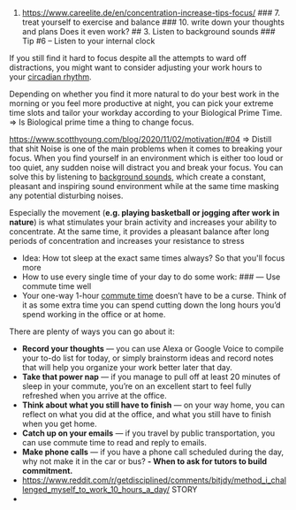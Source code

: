 1. https://www.careelite.de/en/concentration-increase-tips-focus/
		### 7. treat yourself to exercise and balance
		### 10. write down your thoughts and plans Does it even work?
		## 3. Listen to background sounds
		### Tip #6 – Listen to your internal clock

If you still find it hard to focus despite all the attempts to ward off distractions, you might want to consider adjusting your work hours to your [circadian rhythm](https://www.nigms.nih.gov/education/fact-sheets/Pages/circadian-rhythms.aspx). 

Depending on whether you find it more natural to do your best work in the morning or you feel more productive at night, you can pick your extreme time slots and tailor your workday according to your Biological Prime Time. 
=> Is Biological prime time a thing to change focus.

https://www.scotthyoung.com/blog/2020/11/02/motivation/#04
=> Distill that shit
Noise is one of the main problems when it comes to breaking your focus. When you find yourself in an environment which is either too loud or too quiet, any sudden noise will distract you and break your focus. You can solve this by listening to [background sounds](https://www.noisli.com/), which create a constant, pleasant and inspiring sound environment while at the same time masking any potential disturbing noises.

Especially the movement (**e.g. playing basketball or jogging after work in nature**) is what stimulates your brain activity and increases your ability to concentrate. At the same time, it provides a pleasant balance after long periods of concentration and increases your resistance to stress

- Idea: How tot sleep at the exact same times always? So that you'll focus more
- How to use every single time of your day to do some work: ### — Use commute time well
- Your one-way 1-hour [commute time](https://clockify.me/blog/productivity/everything-about-commute/) doesn’t have to be a curse. Think of it as some extra time you can spend cutting down the long hours you’d spend working in the office or at home.

There are plenty of ways you can go about it:

-   **Record your thoughts** — you can use Alexa or Google Voice to compile your to-do list for today, or simply brainstorm ideas and record notes that will help you organize your work better later that day. 
-   **Take that power nap** — if you manage to pull off at least 20 minutes of sleep in your commute, you’re on an excellent start to feel fully refreshed when you arrive at the office.
-   **Think about what you still have to finish** — on your way home, you can reflect on what you did at the office, and what you still have to finish when you get home.
-   **Catch up on your emails** — if you travel by public transportation, you can use commute time to read and reply to emails.
-   **Make phone calls** — if you have a phone call scheduled during the day, why not make it in the car or bus?
**- When to ask for tutors to build commitment.**
- https://www.reddit.com/r/getdisciplined/comments/bitjdy/method_i_challenged_myself_to_work_10_hours_a_day/ STORY 
- 